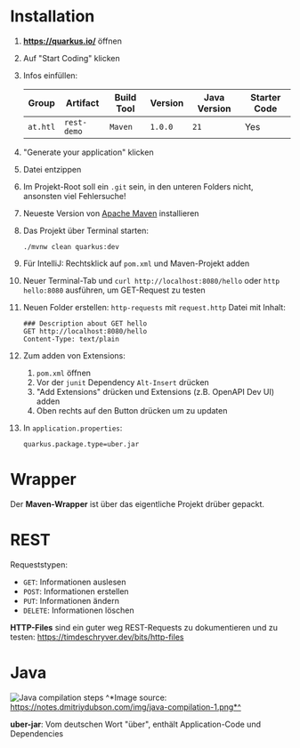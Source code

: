 # Installation

1. **https://quarkus.io/** öffnen
2. Auf "Start Coding" klicken
3. Infos einfüllen:

    | Group | Artifact | Build Tool | Version | Java Version | Starter Code |
    |-------|----------|------------|---------|--------------|--------------|
    | `at.htl` | `rest-demo` | `Maven` | `1.0.0` | `21` | Yes |
4. "Generate your application" klicken
5. Datei entzippen
6. Im Projekt-Root soll ein `.git` sein, in den unteren Folders nicht, ansonsten viel Fehlersuche!
7. Neueste Version von [Apache Maven](https://maven.apache.org/) installieren
8. Das Projekt über Terminal starten: 
    ```
    ./mvnw clean quarkus:dev
    ```
9. Für IntelliJ: Rechtsklick auf `pom.xml` und Maven-Projekt adden
10. Neuer Terminal-Tab und `curl http://localhost:8080/hello` oder `http hello:8080` ausführen, um GET-Request zu testen
11. Neuen Folder erstellen: `http-requests` mit `request.http` Datei mit Inhalt:
    ```
    ### Description about GET hello
    GET http://localhost:8080/hello
    Content-Type: text/plain
    ```
12. Zum adden von Extensions:
    1. `pom.xml` öffnen
    2. Vor der `junit` Dependency `Alt-Insert` drücken
    3. "Add Extensions" drücken und Extensions (z.B. OpenAPI Dev UI) adden
    4. Oben rechts auf den Button drücken um zu updaten
13. In `application.properties`:
    ```
    quarkus.package.type=uber.jar
    ```

# Wrapper

Der **Maven-Wrapper** ist über das eigentliche Projekt drüber gepackt. 

# REST

Requeststypen:

- `GET`: Informationen auslesen
- `POST`: Informationen erstellen
- `PUT`: Informationen ändern
- `DELETE`: Informationen löschen

**HTTP-Files** sind ein guter weg REST-Requests zu dokumentieren und zu testen: https://timdeschryver.dev/bits/http-files

# Java
![Java compilation steps](https://notes.dmitriydubson.com/img/java-compilation-1.png)
^*Image source: https://notes.dmitriydubson.com/img/java-compilation-1.png*^

**uber-jar**: Vom deutschen Wort "über", enthält Application-Code und Dependencies